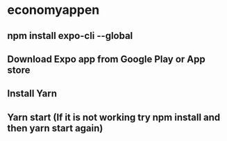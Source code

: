 # economyappen 
## npm install expo-cli --global
## Download Expo app from Google Play or App store
## Install Yarn
## Yarn start (If it is not working try npm install and then yarn start again)
